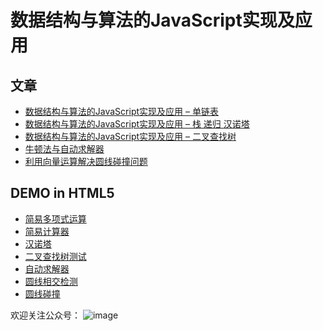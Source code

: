 数据结构与算法的JavaScript实现及应用
=====
## 文章
* [数据结构与算法的JavaScript实现及应用 – 单链表](https://wuzhiwei.net/ds_app_linkedlist/)
* [数据结构与算法的JavaScript实现及应用 – 栈 递归 汉诺塔](https://wuzhiwei.net/ds_app_stack/)
* [数据结构与算法的JavaScript实现及应用 – 二叉查找树](https://wuzhiwei.net/ds_app_bst/)
* [牛顿法与自动求解器](https://wuzhiwei.net/newton_method_auto_solver/)
* [利用向量运算解决圆线碰撞问题](https://wuzhiwei.net/vector_circle_line_collide/)

## DEMO in HTML5
* [简易多项式运算](https://jsfiddle.net/timwzw/ZFprM/)
* [简易计算器](https://jsfiddle.net/timwzw/66GDv/)
* [汉诺塔](https://jsfiddle.net/timwzw/S7mYF/)
* [二叉查找树测试](https://jsfiddle.net/timwzw/B3fh5/)
* [自动求解器](https://jsfiddle.net/timwzw/0efcfubd/)
* [圆线相交检测](https://jsfiddle.net/timwzw/xJj5z/)
* [圆线碰撞](https://jsfiddle.net/timwzw/bLGC6/)

欢迎关注公众号：
![image](https://user-images.githubusercontent.com/1621110/215088294-fc24b001-23d3-40e4-be2e-1f50a0d6d936.png)
